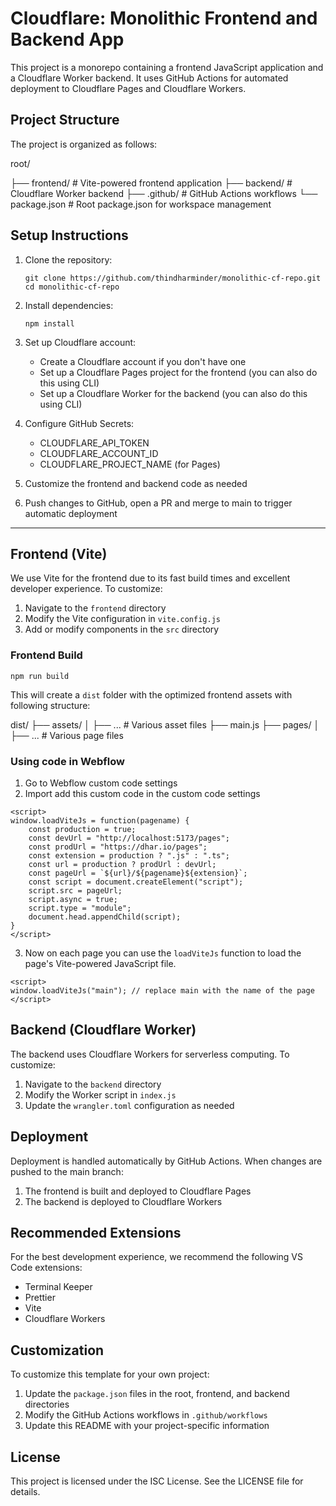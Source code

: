 # Cloudflare: Monolithic Frontend and Backend App

This project is a monorepo containing a frontend JavaScript application and a Cloudflare Worker backend. It uses GitHub Actions for automated deployment to Cloudflare Pages and Cloudflare Workers.

## Project Structure

The project is organized as follows:

root/

├── frontend/ # Vite-powered frontend application
├── backend/ # Cloudflare Worker backend
├── .github/ # GitHub Actions workflows
└── package.json # Root package.json for workspace management

## Setup Instructions

1. Clone the repository:

   ```
   git clone https://github.com/thindharminder/monolithic-cf-repo.git
   cd monolithic-cf-repo
   ```

2. Install dependencies:

   ```
   npm install
   ```

3. Set up Cloudflare account:

   - Create a Cloudflare account if you don't have one
   - Set up a Cloudflare Pages project for the frontend (you can also do this using CLI)
   - Set up a Cloudflare Worker for the backend (you can also do this using CLI)

4. Configure GitHub Secrets:

   - CLOUDFLARE_API_TOKEN
   - CLOUDFLARE_ACCOUNT_ID
   - CLOUDFLARE_PROJECT_NAME (for Pages)

5. Customize the frontend and backend code as needed

6. Push changes to GitHub, open a PR and merge to main to trigger automatic deployment

---

## Frontend (Vite)

We use Vite for the frontend due to its fast build times and excellent developer experience. To customize:

1. Navigate to the `frontend` directory
2. Modify the Vite configuration in `vite.config.js`
3. Add or modify components in the `src` directory

### Frontend Build

```
npm run build
```

This will create a `dist` folder with the optimized frontend assets with following structure:

dist/
├── assets/
│ ├── ... # Various asset files
├── main.js
├── pages/
│ ├── ... # Various page files

### Using code in Webflow

1. Go to Webflow custom code settings
2. Import add this custom code in the custom code settings

```
<script>
window.loadViteJs = function(pagename) {
    const production = true;
    const devUrl = "http://localhost:5173/pages";
    const prodUrl = "https://dhar.io/pages";
    const extension = production ? ".js" : ".ts";
    const url = production ? prodUrl : devUrl;
    const pageUrl = `${url}/${pagename}${extension}`;
    const script = document.createElement("script");
    script.src = pageUrl;
    script.async = true;
    script.type = "module";
    document.head.appendChild(script);
}
</script>
```

3. Now on each page you can use the `loadViteJs` function to load the page's Vite-powered JavaScript file.

```
<script>
window.loadViteJs("main"); // replace main with the name of the page
</script>
```

## Backend (Cloudflare Worker)

The backend uses Cloudflare Workers for serverless computing. To customize:

1. Navigate to the `backend` directory
2. Modify the Worker script in `index.js`
3. Update the `wrangler.toml` configuration as needed

## Deployment

Deployment is handled automatically by GitHub Actions. When changes are pushed to the main branch:

1. The frontend is built and deployed to Cloudflare Pages
2. The backend is deployed to Cloudflare Workers

## Recommended Extensions

For the best development experience, we recommend the following VS Code extensions:

- Terminal Keeper
- Prettier
- Vite
- Cloudflare Workers

## Customization

To customize this template for your own project:

1. Update the `package.json` files in the root, frontend, and backend directories
2. Modify the GitHub Actions workflows in `.github/workflows`
3. Update this README with your project-specific information

## License

This project is licensed under the ISC License. See the LICENSE file for details.
